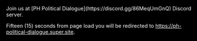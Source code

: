 <meta http-equiv="refresh" content="15;https://ph-political-dialogue.super.site" />
<style>body, * { background-color: #000 !important; color: #fff; } a:link, a:visited, a:hover { color: #fff; }</style>
Join us at [PH Political Dialogue](https://discord.gg/86MeqUmGnQ) Discord server.

Fifteen (15) seconds from page load you will be redirected to https://ph-political-dialogue.super.site.
